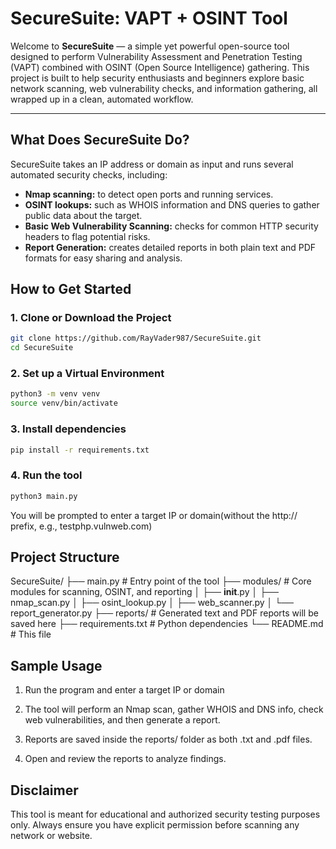 # SecureSuite: VAPT + OSINT Tool

Welcome to **SecureSuite** — a simple yet powerful open-source tool designed to perform Vulnerability Assessment and Penetration Testing (VAPT) combined with OSINT (Open Source Intelligence) gathering. This project is built to help security enthusiasts and beginners explore basic network scanning, web vulnerability checks, and information gathering, all wrapped up in a clean, automated workflow.

---

## What Does SecureSuite Do?

SecureSuite takes an IP address or domain as input and runs several automated security checks, including:

- **Nmap scanning:** to detect open ports and running services.
- **OSINT lookups:** such as WHOIS information and DNS queries to gather public data about the target.
- **Basic Web Vulnerability Scanning:** checks for common HTTP security headers to flag potential risks.
- **Report Generation:** creates detailed reports in both plain text and PDF formats for easy sharing and analysis.

## How to Get Started

### 1. Clone or Download the Project

```bash
git clone https://github.com/RayVader987/SecureSuite.git
cd SecureSuite
```
### 2. Set up a Virtual Environment
```bash
python3 -m venv venv
source venv/bin/activate
```

### 3. Install dependencies
```bash
pip install -r requirements.txt
```

### 4. Run the tool
```bash
python3 main.py
```
You will be prompted to enter a target IP or domain(without the http:// prefix, e.g., testphp.vulnweb.com)

## Project Structure
SecureSuite/
├── main.py                  # Entry point of the tool
├── modules/                 # Core modules for scanning, OSINT, and reporting
│   ├── __init__.py
│   ├── nmap_scan.py
│   ├── osint_lookup.py
│   ├── web_scanner.py
│   └── report_generator.py
├── reports/                 # Generated text and PDF reports will be saved here
├── requirements.txt         # Python dependencies
└── README.md                # This file

## Sample Usage
1. Run the program and enter a target IP or domain

2. The tool will perform an Nmap scan, gather WHOIS and DNS info, check web vulnerabilities, and then generate a report.

3. Reports are saved inside the reports/ folder as both .txt and .pdf files.

4. Open and review the reports to analyze findings.

## Disclaimer
This tool is meant for educational and authorized security testing purposes only. Always ensure you have explicit permission before scanning any network or website.



